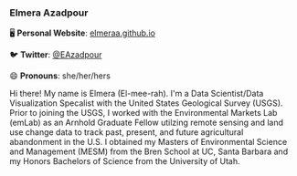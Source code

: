 ### Elmera Azadpour

🖥  **Personal Website**: [elmeraa.github.io](https://elmeraa.github.io/)

🐦  **Twitter**: [@EAzadpour](https://twitter.com/EAzadpour)

😄  **Pronouns**: she/her/hers

Hi there! My name is Elmera (El-mee-rah). I'm a Data Scientist/Data Visualization Specalist with the United States Geological Survey (USGS). Prior to joining the USGS, I worked with the Environmental Markets Lab (emLab) as an Arnhold Graduate Fellow utilzing remote sensing and land use change data to track past, present, and future agricultural abandonment in the U.S. I obtained my Masters of Environmental Science and Management (MESM) from the Bren School at UC, Santa Barbara and my Honors Bachelors of Science from the University of Utah. 
